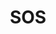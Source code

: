 ---
title: SOS
sentence: |
  For you, I'll sing this song
  Please stay, it won't last song
  Years after we are long gone
  The meaning will stay strong
  Silence is what this song's about
  Numb to the world all around
  But I will sing of this place
  Hoping it finds you some way
  People needing to be saved
  Scream out for help every day
  But we grow numb to the sounds
  And feelings slowly start to drown
  The first time, we can hear a voice
  But soon it all becomes noise
  Fading to silence in the end
  I know it doesn't make sense
  When sound all ceases to exist
  People think that means happiness
  And all the sounds that used to be
  Are all just noise to you and me
  The cries of help disappear
  The silence numbs all of our ears
---